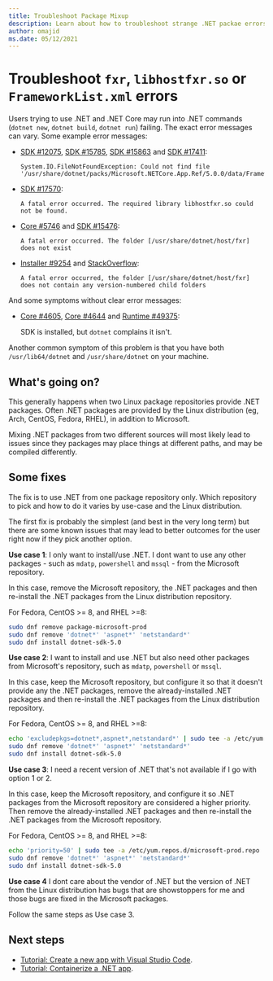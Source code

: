 ```yaml
---
title: Troubleshoot Package Mixup
description: Learn about how to troubleshoot strange .NET packae errors on Linux.
author: omajid
ms.date: 05/12/2021
---
```


# Troubleshoot `fxr`, `libhostfxr.so` or `FrameworkList.xml` errors

Users trying to use .NET and .NET Core may run into .NET commands (`dotnet new`, `dotnet build`, `dotnet run`) failing. The exact error messages can vary. Some example error messages:

- [SDK #12075](https://github.com/dotnet/sdk/issues/12075), [SDK #15785](https://github.com/dotnet/sdk/issues/15785), [SDK #15863](https://github.com/dotnet/sdk/issues/15863) and [SDK #17411](https://github.com/dotnet/sdk/issues/17411):

  ```
  System.IO.FileNotFoundException: Could not find file '/usr/share/dotnet/packs/Microsoft.NETCore.App.Ref/5.0.0/data/FrameworkList.xml'.`
  ```

- [SDK #17570](https://github.com/dotnet/sdk/issues/17570):

  ```
  A fatal error occurred. The required library libhostfxr.so could not be found.
  ```

- [Core #5746](https://github.com/dotnet/core/issues/5746) and [SDK #15476](https://github.com/dotnet/sdk/issues/15476):

  ```
  A fatal error occurred. The folder [/usr/share/dotnet/host/fxr] does not exist
  ```

- [Installer #9254](https://github.com/dotnet/installer/issues/9254) and [StackOverflow](https://stackoverflow.com/questions/65422998/):

  ```
  A fatal error occurred, the folder [/usr/share/dotnet/host/fxr] does not contain any version-numbered child folders
  ```

And some symptoms without clear error messages:

- [Core #4605](https://github.com/dotnet/core/issues/4605), [Core #4644](https://github.com/dotnet/core/issues/4655) and [Runtime #49375](https://github.com/dotnet/runtime/issues/49375):

  SDK is installed, but `dotnet` complains it isn't.

Another common symptom of this problem is that you have both `/usr/lib64/dotnet` and `/usr/share/dotnet` on your machine.

## What's going on?

This generally happens when two Linux package repositories provide .NET packages. Often .NET packages are provided by the Linux distribution (eg, Arch, CentOS, Fedora, RHEL), in addition to Microsoft.

Mixing .NET packages from two different sources will most likely lead to issues since they packages may place things at different paths, and may be compiled differently.

## Some fixes

The fix is to use .NET from one package repository only. Which repository to pick and how to do it varies by use-case and the Linux distribution.

The first fix is probably the simplest (and best in the very long term) but there are some known issues that may lead to better outcomes for the user right now if they pick another option.

**Use case 1**: I only want to install/use .NET. I dont want to use any other packages - such as `mdatp`, `powershell` and `mssql` - from the Microsoft repository.

In this case, remove the Microsoft repository, the .NET packages and then re-install the .NET packages from the Linux distribution repository.

For Fedora, CentOS >= 8, and RHEL >=8:

```bash
sudo dnf remove package-microsoft-prod
sudo dnf remove 'dotnet*' 'aspnet*' 'netstandard*'
sudo dnf install dotnet-sdk-5.0
```

**Use case 2**: I want to install and use .NET but also need other packages from Microsoft's repository, such as `mdatp`, `powershell` or `mssql`.

In this case, keep the Microsoft repository, but configure it so that it doesn't provide any the .NET packages, remove the already-installed .NET packages and then re-install the .NET packages from the Linux distribution repository.

For Fedora, CentOS >= 8, and RHEL >=8:

```bash
echo 'excludepkgs=dotnet*,aspnet*,netstandard*' | sudo tee -a /etc/yum.repos.d/microsoft-prod.repo
sudo dnf remove 'dotnet*' 'aspnet*' 'netstandard*'
sudo dnf install dotnet-sdk-5.0
```

**Use case 3**: I need a recent version of .NET that's not available if I go with option 1 or 2.

In this case, keep the Microsoft repository, and configure it so .NET packages from the Microsoft repository are considered a higher priority. Then remove the already-installed .NET packages and then re-install the .NET packages from the Microsoft repository.

For Fedora, CentOS >= 8, and RHEL >=8:

```bash
echo 'priority=50' | sudo tee -a /etc/yum.repos.d/microsoft-prod.repo
sudo dnf remove 'dotnet*' 'aspnet*' 'netstandard*'
sudo dnf install dotnet-sdk-5.0
```

**Use case 4** I dont care about the vendor of .NET but the version of .NET from the Linux distribution has bugs that are showstoppers for me and those bugs are fixed in the Microsoft packages.

Follow the same steps as Use case 3.

## Next steps

- [Tutorial: Create a new app with Visual Studio Code](../tutorials/with-visual-studio-code.md).
- [Tutorial: Containerize a .NET app](../docker/build-container.md).
